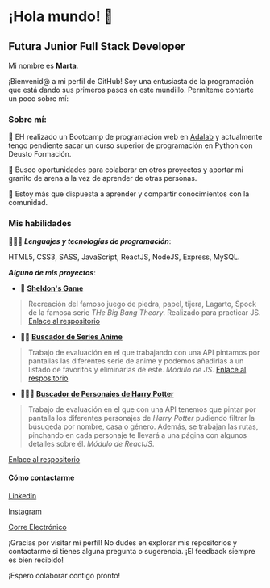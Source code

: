 
# ¡Hola mundo! 👋


## Futura Junior Full Stack Developer

Mi nombre es **Marta**.

¡Bienvenid@ a mi perfil de GitHub! Soy una entusiasta de la programación que está dando sus primeros pasos en este mundillo. Permíteme contarte un poco sobre mí:

### Sobre mí:

🌱 EH realizado un Bootcamp de programación web en [Adalab]() y actualmente tengo pendiente sacar un curso superior de programación en Python con Deusto Formación.

💼 Busco oportunidades para colaborar en otros proyectos y aportar mi granito de arena a la vez de aprender de otras personas. 

💬 Estoy más que dispuesta a aprender y compartir conocimientos con la comunidad.


### Mis habilidades

👩🏻‍💻 **_Lenguajes y tecnologías  de programación_**: 

 HTML5, CSS3, SASS, JavaScript, ReactJS, NodeJS, Express, MySQL.

**_Alguno de mis proyectos_**:
- 🖖 [**Sheldon's Game**](https://mbueno992.github.io/sheldon-s-Game/)

> Recreación del famoso juego de piedra, papel, tijera, Lagarto, Spock de la famosa serie _THe Big Bang Theory_. Realizado para practicar JS.
[Enlace al respositorio](https://github.com/MBueno992/sheldon-s-Game)

* 🐱‍👤 [**Buscador de Series Anime**](https://beta.adalab.es/modulo-2-evaluacion-final-MBueno992/)
> Trabajo de evaluación en el que trabajando con una API pintamos por pantallas las diferentes serie de anime y podemos añadirlas a un listado de favoritos y eliminarlas de este. _Módulo de JS_.
[Enlace al respositorio](https://github.com/Adalab/modulo-2-evaluacion-final-MBueno992)

+ 🧙🏻‍♂️ [**Buscador de Personajes de Harry Potter**](https://beta.adalab.es/modulo-3-evaluacion-final-MBueno992/)
> Trabajo de evaluación en el que con una API tenemos que pintar por pantalla los diferentes personajes de _Harry Potter_ pudiendo filtrar la búsuqeda por nombre, casa o género. Además, se trabajan las rutas, pinchando en cada personaje te llevará a una página con algunos detalles sobre él. _Módulo de ReactJS_.

[Enlace al respositorio](https://github.com/Adalab/modulo-3-evaluacion-final-MBueno992)


#### Cómo contactarme

[Linkedin](https://www.linkedin.com/in/mbueno992/)

[Instagram](https://www.instagram.com/tita_992/)

[Corre Electrónico](mailto:mbueno_92@hotmail.com)


¡Gracias por visitar mi perfil! No dudes en explorar mis repositorios y contactarme si tienes alguna pregunta o sugerencia. 
¡El feedback siempre es bien recibido!

¡Espero colaborar contigo pronto!
